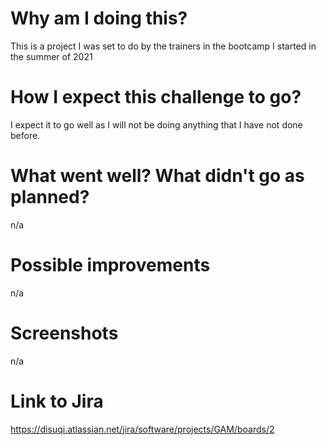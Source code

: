 # Why am I doing this?
This is a project I was set to do by the trainers in the bootcamp I started in the summer of 2021
# How I expect this challenge to go?
I expect it to go well as I will not be doing anything that I have not done before.
# What went well? What didn't go as planned?
n/a
# Possible improvements
n/a
# Screenshots
n/a
# Link to Jira
https://disuqi.atlassian.net/jira/software/projects/GAM/boards/2